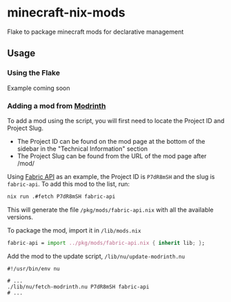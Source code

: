 # minecraft-nix-mods

Flake to package minecraft mods for declarative management

## Usage

### Using the Flake

Example coming soon

### Adding a mod from [Modrinth](https://modrinth.com/mods)

To add a mod using the script, you will first need to locate the Project ID and Project Slug.

- The Project ID can be found on the mod page at the bottom of the sidebar in the "Technical Information" section
- The Project Slug can be found from the URL of the mod page after /mod/

Using [Fabric API](https://modrinth.com/mod/fabric-api) as an example, the Project ID is `P7dR8mSH` and the slug is `fabric-api`. To add this mod to the list, run: 

```sh 
nix run .#fetch P7dR8mSH fabric-api 
```

This will generate the file `/pkg/mods/fabric-api.nix` with all the available versions.

To package the mod, import it in `/lib/mods.nix`

```nix
fabric-api = import ../pkg/mods/fabric-api.nix { inherit lib; };
```

Add the mod to the update script, `/lib/nu/update-modrinth.nu`

```shell
#!/usr/bin/env nu

# ...
./lib/nu/fetch-modrinth.nu P7dR8mSH fabric-api
# ...
```
